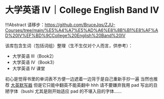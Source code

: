 # 大学英语 IV｜College English Band IV

!!!Abstract
    请移步：https://github.com/BruceJqs/ZJU-Courses/tree/main/%E5%A4%A7%E5%AD%A6%E8%8B%B1%E8%AF%AD%20IV%EF%BD%9CCollege%20English%20Band%20IV

该库包含生词（包括词组）整理（生不生仅对个人而言，供参考）：

- 大学英语 III（Book2）
- 大学英语 IV（Book3）
- 大学英语 IV 课堂

初心是觉得书里的单词表不方便一边遮着一边背于是自己重新手抄一遍
当然也推荐 [大英默写器](https://adsr1042.github.io/SQTP2022/ ) 但是它只能中翻英不能英翻中 hhh
请不要嫌弃我用 pad 写出的丑陋字体（bushi
尤其是刚开始适应 pad 的不堪入目的字体……